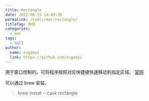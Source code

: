 ```yaml
---
title: Rectangle
date: 2022-08-15 14:43:38
permalink: /tools/mac/rectangle/
titleTag: 原创
categories: 
  - mac
tags: 
  - null
author: 
  name: xugaoyi
  link: https://github.com/xugaoyi
---
```



用于窗口控制的。可将程序按照对应快捷键快速移动到指定区域。
[官网](https://rectangleapp.com/)

可以通过 brew 安装。

> brew install --cask rectangle

